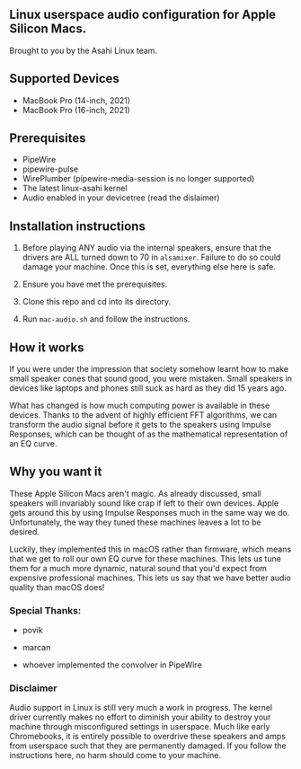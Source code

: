 ## Linux userspace audio configuration for Apple Silicon Macs.

Brought to you by the Asahi Linux team.

## Supported Devices

* MacBook Pro (14-inch, 2021)
* MacBook Pro (16-inch, 2021)

## Prerequisites
* PipeWire
* pipewire-pulse
* WirePlumber (pipewire-media-session is no longer supported)
* The latest linux-asahi kernel
* Audio enabled in your devicetree (read the dislaimer)

## Installation instructions

1. Before playing ANY audio via the internal speakers, ensure that the
drivers are ALL turned down to 70 in `alsamixer`. Failure to do so could
damage your machine. Once this is set, everything else here is
safe.

2. Ensure you have met the prerequisites.

3. Clone this repo and cd into its directory.

3. Run `mac-audio.sh` and follow the instructions.

## How it works
If you were under the impression that society somehow learnt how to
make small speaker cones that sound good, you were mistaken. Small speakers
in devices like laptops and phones still suck as hard as they did 15 years ago.

What has changed is how much computing power is available in these devices. Thanks
to the advent of highly efficient FFT algorithms, we can transform the audio signal
before it gets to the speakers using Impulse Responses, which can be thought of as
the mathematical representation of an EQ curve.

## Why you want it
These Apple Silicon Macs aren't magic. As already discussed, small speakers
will invariably sound like crap if left to their own devices. Apple gets around
this by using Impulse Responses much in the same way we do. Unfortunately, the
way they tuned these machines leaves a lot to be desired.

Luckily, they implemented this in macOS rather than firmware, which means that
we get to roll our own EQ curve for these machines. This lets us tune them for
a much more dynamic, natural sound that you'd expect from expensive professional
machines. This lets us say that we have better audio quality than macOS does!


### Special Thanks:
* povik

* marcan

* whoever implemented the convolver in PipeWire

### Disclaimer
Audio support in Linux is still very much a work in progress. The kernel driver
currently makes no effort to diminish your ability to destroy your machine through
misconfigured settings in userspace. Much like early Chromebooks, it is entirely
possible to overdrive these speakers and amps from userspace such that they
are permanently damaged. If you follow the instructions here, no harm should come
to your machine.
